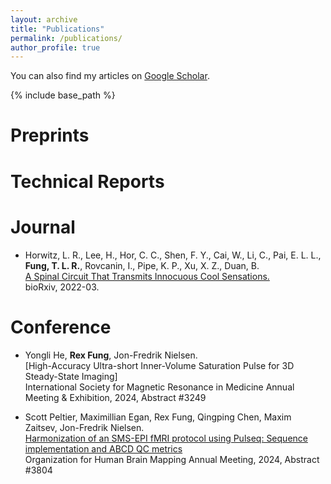 ```yaml
---
layout: archive
title: "Publications"
permalink: /publications/
author_profile: true
---
```


You can also find my articles on [Google Scholar]([https://scholar.google.com/citations?user=J7WSE60AAAAJ&hl=en&oi=ao](https://scholar.google.com/citations?user=oyHbtroAAAAJ&hl=en)).
  
{% include base_path %}

<b>Preprints</b>
======

<b>Technical Reports</b>
======

<b>Journal</b>
======
* Horwitz, L. R., Lee, H., Hor, C. C., Shen, F. Y., Cai, W., Li, C., Pai, E. L. L., <b>Fung, T. L. R.</b>, Rovcanin, I., Pipe, K. P., Xu, X. Z., Duan, B. <br>
[A Spinal Circuit That Transmits Innocuous Cool Sensations.](https://www.biorxiv.org/content/10.1101/2022.03.23.485555v1.abstract) <br>
bioRxiv, 2022-03.

<b>Conference</b>
======
* Yongli He, <b>Rex Fung</b>, Jon-Fredrik Nielsen. <br>
[High-Accuracy Ultra-short Inner-Volume Saturation Pulse for 3D Steady-State Imaging] <br>
International Society for Magnetic Resonance in Medicine Annual Meeting & Exhibition, 2024, Abstract #3249

* Scott Peltier, Maximillian Egan, Rex Fung, Qingping Chen, Maxim Zaitsev, Jon-Fredrik Nielsen. <br>
[Harmonization of an SMS-EPI fMRI protocol using Pulseq: Sequence implementation and ABCD QC metrics](https://ww6.aievolution.com/hbm2401/index.cfm?do=abs.viewAbs&abs=3804) <br>
Organization for Human Brain Mapping Annual Meeting, 2024, Abstract #3804
